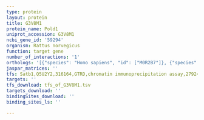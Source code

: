 ```yaml
---
type: protein
layout: protein
title: G3V8M1
protein_name: Pold1
uniprot_accession: G3V8M1
ncbi_gene_id: '59294'
organism: Rattus norvegicus
function: target gene
number_of_interactions: '1'
orthologs: '[{"species": "Homo sapiens", "id": ["M0R2B7"]}, {"species": "Danio rerio", "id": ["<a href=\"/protein/b3dkj9\">B3DKJ9</a>"]}, {"species": "Mus musculus", "id": ["<a href=\"/protein/p52431\">P52431</a>"]}, {"species": "Caenorhabditis elegans", "id": ["<a href=\"/protein/p90829\">P90829</a>"]}, {"species": "Drosophila melanogaster", "id": ["<a href=\"/protein/p54358\">P54358</a>"]}, {"species": "Saccharomyces cerevisiae", "id": ["<a href=\"/protein/p15436\">P15436</a>"]}]'
jaspar_matrices: ''
tfs: Satb1,Q5U2Y2,316164,GTRD,chromatin immunoprecipitation assay,27924024%5Buid%5D,No
targets: ''
tfs_download: tfs_of_G3V8M1.tsv
targets_download: ''
bindingSites_download: ''
binding_sites_ls: ''

---
```

